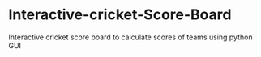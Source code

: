# Interactive-cricket-Score-Board
Interactive cricket score board to calculate scores of teams using python GUI
